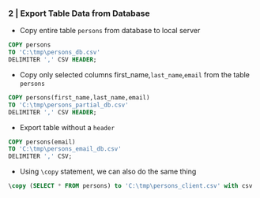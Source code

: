
### 2 | Export Table Data from Database

- Copy entire table <code>persons</code> from database to local server 

```sql
COPY persons 
TO 'C:\tmp\persons_db.csv' 
DELIMITER ',' CSV HEADER;
```

- Copy only selected columns <coed>first_name</code>,<code>last_name</code>,<code>email</codE> from the table <code>persons</code>

```sql
COPY persons(first_name,last_name,email) 
TO 'C:\tmp\persons_partial_db.csv' 
DELIMITER ',' CSV HEADER;
```

- Export table without a <code>header</code>
  
```sql
COPY persons(email) 
TO 'C:\tmp\persons_email_db.csv' 
DELIMITER ',' CSV;
```

- Using <code>\copy</code> statement, we can also do the same thing

```sql
\copy (SELECT * FROM persons) to 'C:\tmp\persons_client.csv' with csv
```
